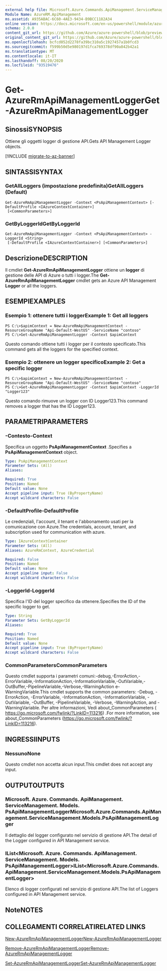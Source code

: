 ```yaml
---
external help file: Microsoft.Azure.Commands.ApiManagement.ServiceManagement.dll-Help.xml
Module Name: AzureRM.ApiManagement
ms.assetid: A935ABAC-6C60-4AE3-9434-B9BCC1182A34
online version: https://docs.microsoft.com/en-us/powershell/module/azurerm.apimanagement/get-azurermapimanagementlogger
schema: 2.0.0
content_git_url: https://github.com/Azure/azure-powershell/blob/preview/src/ResourceManager/ApiManagement/Commands.ApiManagement/help/Get-AzureRmApiManagementLogger.md
original_content_git_url: https://github.com/Azure/azure-powershell/blob/preview/src/ResourceManager/ApiManagement/Commands.ApiManagement/help/Get-AzureRmApiManagementLogger.md
ms.openlocfilehash: bcfcd052d2278fa39bc310a5c1927457a1b0fcd3
ms.sourcegitcommit: f599b50d5e980197d1fca769378df90a842b42a1
ms.translationtype: MT
ms.contentlocale: it-IT
ms.lasthandoff: 08/20/2020
ms.locfileid: "93519476"
---
```

# <span data-ttu-id="33d7d-101">Get-AzureRmApiManagementLogger</span><span class="sxs-lookup"><span data-stu-id="33d7d-101">Get-AzureRmApiManagementLogger</span></span>

## <span data-ttu-id="33d7d-102">Sinossi</span><span class="sxs-lookup"><span data-stu-id="33d7d-102">SYNOPSIS</span></span>
<span data-ttu-id="33d7d-103">Ottiene gli oggetti logger di gestione API.</span><span class="sxs-lookup"><span data-stu-id="33d7d-103">Gets API Management Logger objects.</span></span>

[!INCLUDE [migrate-to-az-banner](../../includes/migrate-to-az-banner.md)]

## <span data-ttu-id="33d7d-104">SINTASSI</span><span class="sxs-lookup"><span data-stu-id="33d7d-104">SYNTAX</span></span>

### <span data-ttu-id="33d7d-105">GetAllLoggers (impostazione predefinita)</span><span class="sxs-lookup"><span data-stu-id="33d7d-105">GetAllLoggers (Default)</span></span>
```
Get-AzureRmApiManagementLogger -Context <PsApiManagementContext> [-DefaultProfile <IAzureContextContainer>]
 [<CommonParameters>]
```

### <span data-ttu-id="33d7d-106">GetByLoggerId</span><span class="sxs-lookup"><span data-stu-id="33d7d-106">GetByLoggerId</span></span>
```
Get-AzureRmApiManagementLogger -Context <PsApiManagementContext> -LoggerId <String>
 [-DefaultProfile <IAzureContextContainer>] [<CommonParameters>]
```

## <span data-ttu-id="33d7d-107">Descrizione</span><span class="sxs-lookup"><span data-stu-id="33d7d-107">DESCRIPTION</span></span>
<span data-ttu-id="33d7d-108">Il cmdlet **Get-AzureRmApiManagementLogger** ottiene un **logger** di gestione delle API di Azure o tutti i logger.</span><span class="sxs-lookup"><span data-stu-id="33d7d-108">The **Get-AzureRmApiManagementLogger** cmdlet gets an Azure API Management **Logger** or all the loggers.</span></span>

## <span data-ttu-id="33d7d-109">ESEMPI</span><span class="sxs-lookup"><span data-stu-id="33d7d-109">EXAMPLES</span></span>

### <span data-ttu-id="33d7d-110">Esempio 1: ottenere tutti i logger</span><span class="sxs-lookup"><span data-stu-id="33d7d-110">Example 1: Get all loggers</span></span>
```
PS C:\>$apimContext = New-AzureRmApiManagementContext -ResourceGroupName "Api-Default-WestUS" -ServiceName "contoso"
PS C:\>Get-AzureRmApiManagementLogger -Context $apimContext
```

<span data-ttu-id="33d7d-111">Questo comando ottiene tutti i logger per il contesto specificato.</span><span class="sxs-lookup"><span data-stu-id="33d7d-111">This command gets all the loggers for the specified context.</span></span>

### <span data-ttu-id="33d7d-112">Esempio 2: ottenere un logger specifico</span><span class="sxs-lookup"><span data-stu-id="33d7d-112">Example 2: Get a specific logger</span></span>
```
PS C:\>$apimContext = New-AzureRmApiManagementContext -ResourceGroupName "Api-Default-WestUS" -ServiceName "contoso"
PS C:\>Get-AzureRmApiManagementLogger -Context $apimContext -LoggerId "Logger123"
```

<span data-ttu-id="33d7d-113">Questo comando rimuove un logger con ID Logger123.</span><span class="sxs-lookup"><span data-stu-id="33d7d-113">This command removes a logger that has the ID Logger123.</span></span>

## <span data-ttu-id="33d7d-114">PARAMETRI</span><span class="sxs-lookup"><span data-stu-id="33d7d-114">PARAMETERS</span></span>

### <span data-ttu-id="33d7d-115">-Contesto</span><span class="sxs-lookup"><span data-stu-id="33d7d-115">-Context</span></span>
<span data-ttu-id="33d7d-116">Specifica un oggetto **PsApiManagementContext** .</span><span class="sxs-lookup"><span data-stu-id="33d7d-116">Specifies a **PsApiManagementContext** object.</span></span>

```yaml
Type: PsApiManagementContext
Parameter Sets: (All)
Aliases: 

Required: True
Position: Named
Default value: None
Accept pipeline input: True (ByPropertyName)
Accept wildcard characters: False
```

### <span data-ttu-id="33d7d-117">-DefaultProfile</span><span class="sxs-lookup"><span data-stu-id="33d7d-117">-DefaultProfile</span></span>
<span data-ttu-id="33d7d-118">Le credenziali, l'account, il tenant e l'abbonamento usati per la comunicazione con Azure.</span><span class="sxs-lookup"><span data-stu-id="33d7d-118">The credentials, account, tenant, and subscription used for communication with azure.</span></span>
 
```yaml
Type: IAzureContextContainer
Parameter Sets: (All)
Aliases: AzureRmContext, AzureCredential

Required: False
Position: Named
Default value: None
Accept pipeline input: False
Accept wildcard characters: False
```

### <span data-ttu-id="33d7d-119">-LoggerId</span><span class="sxs-lookup"><span data-stu-id="33d7d-119">-LoggerId</span></span>
<span data-ttu-id="33d7d-120">Specifica l'ID del logger specifico da ottenere.</span><span class="sxs-lookup"><span data-stu-id="33d7d-120">Specifies the ID of the specific logger to get.</span></span>

```yaml
Type: String
Parameter Sets: GetByLoggerId
Aliases: 

Required: True
Position: Named
Default value: None
Accept pipeline input: True (ByPropertyName)
Accept wildcard characters: False
```

### <span data-ttu-id="33d7d-121">CommonParameters</span><span class="sxs-lookup"><span data-stu-id="33d7d-121">CommonParameters</span></span>
<span data-ttu-id="33d7d-122">Questo cmdlet supporta i parametri comuni:-debug,-ErrorAction,-ErrorVariable,-InformationAction,-InformationVariable,-OutVariable,-OutBuffer,-PipelineVariable,-Verbose,-WarningAction e-WarningVariable.</span><span class="sxs-lookup"><span data-stu-id="33d7d-122">This cmdlet supports the common parameters: -Debug, -ErrorAction, -ErrorVariable, -InformationAction, -InformationVariable, -OutVariable, -OutBuffer, -PipelineVariable, -Verbose, -WarningAction, and -WarningVariable.</span></span> <span data-ttu-id="33d7d-123">Per altre informazioni, Vedi about_CommonParameters ( https://go.microsoft.com/fwlink/?LinkID=113216) .</span><span class="sxs-lookup"><span data-stu-id="33d7d-123">For more information, see about_CommonParameters (https://go.microsoft.com/fwlink/?LinkID=113216).</span></span>

## <span data-ttu-id="33d7d-124">INGRESSI</span><span class="sxs-lookup"><span data-stu-id="33d7d-124">INPUTS</span></span>

### <span data-ttu-id="33d7d-125">Nessuno</span><span class="sxs-lookup"><span data-stu-id="33d7d-125">None</span></span>
<span data-ttu-id="33d7d-126">Questo cmdlet non accetta alcun input.</span><span class="sxs-lookup"><span data-stu-id="33d7d-126">This cmdlet does not accept any input.</span></span>

## <span data-ttu-id="33d7d-127">OUTPUT</span><span class="sxs-lookup"><span data-stu-id="33d7d-127">OUTPUTS</span></span>

### <span data-ttu-id="33d7d-128">Microsoft. Azure. Commands. ApiManagement. ServiceManagement. Models. PsApiManagementLogger</span><span class="sxs-lookup"><span data-stu-id="33d7d-128">Microsoft.Azure.Commands.ApiManagement.ServiceManagement.Models.PsApiManagementLogger</span></span>
<span data-ttu-id="33d7d-129">Il dettaglio del logger configurato nel servizio di gestione API.</span><span class="sxs-lookup"><span data-stu-id="33d7d-129">The detail of the Logger configured in API Management service.</span></span>

### <span data-ttu-id="33d7d-130">IList<Microsoft. Azure. Commands. ApiManagement. ServiceManagement. Models. PsApiManagementLogger></span><span class="sxs-lookup"><span data-stu-id="33d7d-130">IList<Microsoft.Azure.Commands.ApiManagement.ServiceManagement.Models.PsApiManagementLogger></span></span>
<span data-ttu-id="33d7d-131">Elenco di logger configurati nel servizio di gestione API.</span><span class="sxs-lookup"><span data-stu-id="33d7d-131">The list of Loggers configured in API Management service.</span></span>

## <span data-ttu-id="33d7d-132">Note</span><span class="sxs-lookup"><span data-stu-id="33d7d-132">NOTES</span></span>

## <span data-ttu-id="33d7d-133">COLLEGAMENTI CORRELATI</span><span class="sxs-lookup"><span data-stu-id="33d7d-133">RELATED LINKS</span></span>

[<span data-ttu-id="33d7d-134">New-AzureRmApiManagementLogger</span><span class="sxs-lookup"><span data-stu-id="33d7d-134">New-AzureRmApiManagementLogger</span></span>](./New-AzureRmApiManagementLogger.md)

[<span data-ttu-id="33d7d-135">Remove-AzureRmApiManagementLogger</span><span class="sxs-lookup"><span data-stu-id="33d7d-135">Remove-AzureRmApiManagementLogger</span></span>](./Remove-AzureRmApiManagementLogger.md)

[<span data-ttu-id="33d7d-136">Set-AzureRmApiManagementLogger</span><span class="sxs-lookup"><span data-stu-id="33d7d-136">Set-AzureRmApiManagementLogger</span></span>](./Set-AzureRmApiManagementLogger.md)


